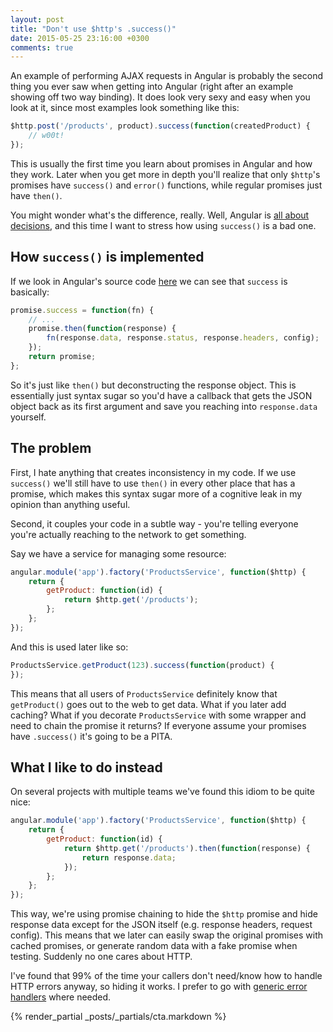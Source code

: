 ```yaml
---
layout: post
title: "Don't use $http's .success()"
date: 2015-05-25 23:16:00 +0300
comments: true
---
```


An example of performing AJAX requests in Angular is probably the second thing you ever saw when getting into Angular (right after an example showing off two way binding). It does look very sexy and easy when you look at it, since most examples look something like this:

```javascript
$http.post('/products', product).success(function(createdProduct) {
    // w00t!
});
```

This is usually the first time you learn about promises in Angular and how they work. Later when you get more in depth you'll realize that only `$http`'s promises have `success()` and `error()` functions, while regular promises just have `then()`.

You might wonder what's the difference, really. Well, Angular is [all about decisions](/2014/05/26/angularjs-decisions-decisions-and-my-choices/), and this time I want to stress how using `success()` is a bad one.

## How `success()` is implemented

If we look in Angular's source code [here](https://github.com/angular/angular.js/blob/3a3db690a16e888aa7371e3b02e2954b9ec2d558/src/ng/http.js#L910) we can see that `success` is basically:

```javascript
promise.success = function(fn) {
    // ...
    promise.then(function(response) {
        fn(response.data, response.status, response.headers, config);
    });
    return promise;
};
```

So it's just like `then()` but deconstructing the response object. This is essentially just syntax sugar so you'd have a callback that gets the JSON object back as its first argument and save you reaching into `response.data` yourself.

## The problem

First, I hate anything that creates inconsistency in my code. If we use `success()` we'll still have to use `then()` in every other place that has a promise, which makes this syntax sugar more of a cognitive leak in my opinion than anything useful.

Second, it couples your code in a subtle way - you're telling everyone you're actually reaching to the network to get something. 

Say we have a service for managing some resource:

```javascript
angular.module('app').factory('ProductsService', function($http) {
    return {
        getProduct: function(id) {
            return $http.get('/products');
        };
    };
});
```

And this is used later like so:

```javascript
ProductsService.getProduct(123).success(function(product) {
});
```

This means that all users of `ProductsService` definitely know that `getProduct()` goes out to the web to get data. What if you later add caching? What if you decorate `ProductsService` with some wrapper and need to chain the promise it returns? If everyone assume your promises have `.success()` it's going to be a PITA.

## What I like to do instead

On several projects with multiple teams we've found this idiom to be quite nice:

```javascript
angular.module('app').factory('ProductsService', function($http) {
    return {
        getProduct: function(id) {
            return $http.get('/products').then(function(response) {
                return response.data;
            });
        };
    };
});
```

This way, we're using promise chaining to hide the `$http` promise and hide response data except for the JSON itself (e.g. response headers, request config). This means that we later can easily swap the original promises with cached promises, or generate random data with a fake promise when testing. Suddenly no one cares about HTTP.

I've found that 99% of the time your callers don't need/know how to handle HTTP errors anyway, so hiding it works. I prefer to go with [generic error handlers](/2014/06/25/generic-error-handling-in-angularjs/) where needed.

{% render_partial _posts/_partials/cta.markdown %}
